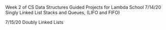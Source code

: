 Week 2 of CS Data Structures 
    Guided Projects for Lambda School 
7/14/20 Singly Linked List 
    Stacks and Queues, (LIFO and FIFO)
    
7/15/20  Doubly Linked Lists